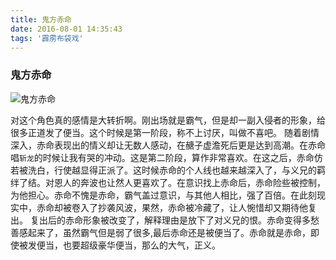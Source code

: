 ```yaml
---
title: 鬼方赤命
date: 2016-08-01 14:35:43
tags: '霹雳布袋戏'
---
```


### 鬼方赤命

![鬼方赤命][1]

<!-- more -->

对这个角色真的感情是大转折啊。刚出场就是霸气，但是却一副入侵者的形象，给很多正道发了便当。这个时候是第一阶段，称不上讨厌，叫做不喜吧。
随着剧情深入，赤命表现出的情义却让无数人感动，在赯子虚澹死后更是达到高潮。在赤命唱`斩龙`的时候让我有哭的冲动。这是第二阶段，算作非常喜欢。在这之后，赤命仿若被洗白，行使越显得正派了。这时候赤命的个人线也越来越深入了，与义兄的羁绊了结。对恩人的奔波也让然人更喜欢了。在意识找上赤命后，赤命险些被控制，为他担心。赤命不愧是赤命，霸气盖过意识，与其他人相比，强了百倍。在此刻现实中，赤命却被卷入了抄袭风波，果然，赤命被冷藏了，让人惋惜却又期待他复出。
复出后的赤命形象被改变了，解释理由是放下了对义兄的恨。赤命变得多愁善感起来了，虽然霸气但是弱了很多,最后赤命还是被便当了。赤命就是赤命，即使被发便当，也要超级豪华便当，那么的大气，正义。

[1]:http://img-pili.qiniudn.com/guifangchiming